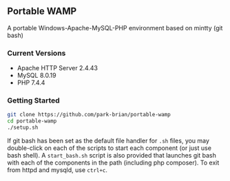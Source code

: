 ## Portable WAMP
A portable Windows-Apache-MySQL-PHP environment based on mintty (git bash)

### Current Versions
 - Apache HTTP Server 2.4.43
 - MySQL 8.0.19
 - PHP 7.4.4

### Getting Started
```sh
git clone https://github.com/park-brian/portable-wamp
cd portable-wamp
./setup.sh
```

If git bash has been set as the default file handler for `.sh` files, you may double-click on each of the scripts to start each component (or just use bash shell). A `start_bash.sh` script is also provided that launches git bash with each of the components in the path (including php composer). To exit from httpd and mysqld, use `ctrl+c`.

